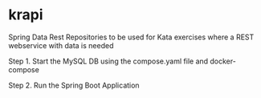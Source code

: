 # krapi
Spring Data Rest Repositories to be used for Kata exercises where a REST webservice with data is needed

Step 1. Start the MySQL DB using the compose.yaml file and docker-compose

Step 2. Run the Spring Boot Application
